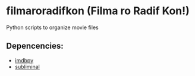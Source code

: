 # filmaroradifkon (Filma ro Radif Kon!)
Python scripts to organize movie files

## Depencencies:
- [imdbpy](https://github.com/alberanid/imdbpy)
- [subliminal](https://github.com/Diaoul/subliminal)

